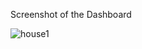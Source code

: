 
Screenshot of the Dashboard 

![house1](https://github.com/KARTHIKKM7/House-Sales-Analysis-Dashboard/assets/67194874/f3e75967-b309-4108-a349-d97905b436b0)
